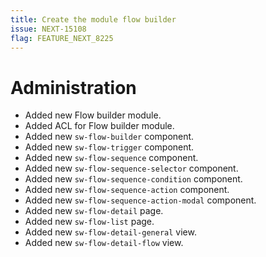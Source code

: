 ```yaml
---
title: Create the module flow builder
issue: NEXT-15108
flag: FEATURE_NEXT_8225
---
```

# Administration
* Added new Flow builder module.
* Added ACL for Flow builder module.
* Added new `sw-flow-builder` component.
* Added new `sw-flow-trigger` component.
* Added new `sw-flow-sequence` component.
* Added new `sw-flow-sequence-selector` component.
* Added new `sw-flow-sequence-condition` component.
* Added new `sw-flow-sequence-action` component.
* Added new `sw-flow-sequence-action-modal` component.
* Added new `sw-flow-detail` page.
* Added new `sw-flow-list` page.
* Added new `sw-flow-detail-general` view.
* Added new `sw-flow-detail-flow` view.
